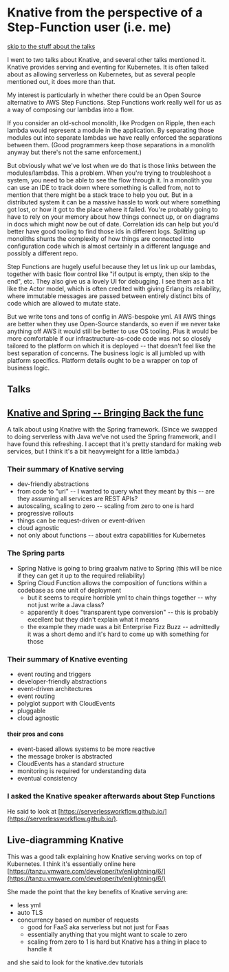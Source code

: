 # Knative from the perspective of a Step-Function user (i.e. me)

[skip to the stuff about the talks](#talks)

I went to two talks about Knative, and several other talks mentioned it.
Knative provides serving and eventing for Kubernetes.
It is often talked about as allowing serverless on Kubernetes,
but as several people mentioned out, it does more than that.

My interest is particularly in whether there could be an Open Source alternative to AWS Step Functions.
Step Functions work really well for us as a way of composing our lambdas into a flow.

If you consider an old-school monolith, like Prodgen on Ripple, then each lambda would represent a module in the application.
By separating those modules out into separate lambdas we have really enforced the separations between them.
(Good programmers keep those separations in a monolith anyway but there's not the same enforcement.)

But obviously what we've lost when we do that is those links between the modules/lambdas.
This a problem.
When you're trying to troubleshoot a system, you need to be able to see the flow through it.
In a monolith you can use an IDE to track down where something is called from,
not to mention that there might be a stack trace to help you out.
But in a distributed system it can be a massive hassle to work out where something got lost,
or how it got to the place where it failed.
You're probably going to have to rely on your memory about how things connect up, 
or on diagrams in docs which might now be out of date.
Correlation ids can help but you'd better have good tooling to find those ids in different logs.
Splitting up monoliths shunts the complexity of how things are connected into configuration code 
which is almost certainly in a different language and possibly a different repo.

Step Functions are hugely useful because they let us link up our lambdas, 
together with basic flow control like "if output is empty, then skip to the end", etc.
They also give us a lovely UI for debugging.  I see them as a bit like the Actor model,
which is often credited with giving Erlang its reliability, where immutable messages
are passed between entirely distinct bits of code which are allowed to mutate state.

But we write tons and tons of config in AWS-bespoke yml.
All AWS things are better when they use Open-Source standards,
so even if we never take anything off AWS it would still be better to use OS tooling.
Plus it would be more comfortable if our infrastructure-as-code code 
was not so closely tailored to the platform on which it is deployed -- 
that doesn't feel like the best separation of concerns.
The business logic is all jumbled up with platform specifics.
Platform details ought to be a wrapper on top of business logic.

## Talks
## [Knative and Spring -- Bringing Back the func](https://www.devoxx.co.uk/talk/?id=5267)

A talk about using Knative with the Spring framework.
(Since we swapped to doing serverless with Java we've not used the Spring framework,
and I have found this refreshing.
I accept that it's pretty standard for making web services,
but I think it's a bit heavyweight for a little lambda.)

### Their summary of Knative serving
* dev-friendly abstractions
* from code to "url" -- I wanted to query what they meant by this -- are they assuming all services are REST APIs?
* autoscaling, scaling to zero -- scaling from zero to one is hard
* progressive rollouts
* things can be request-driven or event-driven
* cloud agnostic
* not only about functions -- about extra capabilities for Kubernetes

### The Spring parts
* Spring Native is going to bring graalvm native to Spring (this will be nice if they can get it up to the required reliability)
* Spring Cloud Function allows the composition of functions within a codebase as one unit of deployment
  * but it seems to require horrible yml to chain things together -- why not just write a Java class?
  * apparently it does "transparent type conversion" -- this is probably excellent but they didn't explain what it means
  * the example they made was a bit Enterprise Fizz Buzz -- admittedly it was a short demo and it's hard to come up with something for those

### Their summary of Knative eventing
* event routing and triggers
* developer-friendly abstractions
* event-driven architectures
* event routing
* polyglot support with CloudEvents
* pluggable
* cloud agnostic
#### their pros and cons
* event-based allows systems to be more reactive
* the message broker is abstracted
* CloudEvents has a standard structure
* monitoring is required for understanding data
* eventual consistency

### I asked the Knative speaker afterwards about Step Functions
He said to look at [https://serverlessworkflow.github.io/](https://serverlessworkflow.github.io/).

## Live-diagramming Knative
This was a good talk explaining how Knative serving works on top of Kubernetes.
I think it's essentially online here [https://tanzu.vmware.com/developer/tv/enlightning/6/](https://tanzu.vmware.com/developer/tv/enlightning/6/)

She made the point that the key benefits of Knative serving are:
* less yml
* auto TLS
* concurrency based on number of requests
  * good for FaaS aka serverless but not just for Faas
  * essentially anything that you might want to scale to zero
  * scaling from zero to 1 is hard but Knative has a thing in place to handle it

and she said to look for the knative.dev tutorials







